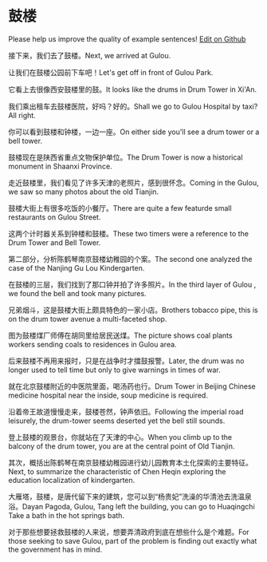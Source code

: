 # 鼓楼

Please help us improve the quality of example sentences! [Edit on Github](https://github.com/jiyushe/jiyu-example-sentence-source/blob/main/chinese/gulou.md)

<p><span class="chinese">接下来，我们去了鼓楼。</span><span class="english">Next, we arrived at Gulou.</span></p>

<p><span class="chinese">让我们在鼓楼公园前下车吧！</span><span class="english">Let's get off in front of Gulou Park.</span></p>

<p><span class="chinese">它看上去很像西安鼓楼里的鼓。</span><span class="english">It looks like the drums in Drum Tower in Xi'An.</span></p>

<p><span class="chinese">我们乘出租车去鼓楼医院，好吗？好的。</span><span class="english">Shall we go to Gulou Hospital by taxi? All right.</span></p>

<p><span class="chinese">你可以看到鼓楼和钟楼，一边一座。</span><span class="english">On either side you'll see a drum tower or a bell tower.</span></p>

<p><span class="chinese">鼓楼现在是陕西省重点文物保护单位。</span><span class="english">The Drum Tower is now a historical monument in Shaanxi Province.</span></p>

<p><span class="chinese">走近鼓楼里，我们看见了许多天津的老照片，感到很怀念。</span><span class="english">Coming in the Gulou, we saw so many photos about the old Tianjin.</span></p>

<p><span class="chinese">鼓楼大街上有很多吃饭的小餐厅。</span><span class="english">There are quite a few featurde small restaurants on Gulou Street.</span></p>

<p><span class="chinese">这两个计时器关系到钟楼和鼓楼。</span><span class="english">These two timers were a reference to the Drum Tower and Bell Tower.</span></p>

<p><span class="chinese">第二部分，分析陈鹤琴南京鼓楼幼稚园的个案。</span><span class="english">The second one analyzed the case of the Nanjing Gu Lou Kindergarten.</span></p>

<p><span class="chinese">在鼓楼的三层，我们找到了那口钟并拍了许多照片。</span><span class="english">In the third layer of Gulou , we found the bell and took many pictures.</span></p>

<p><span class="chinese">兄弟烟斗，这是鼓楼大街上颇具特色的一家小店。</span><span class="english">Brothers tobacco pipe, this is on the drum tower avenue a multi-faceted shop.</span></p>

<p><span class="chinese">图为鼓楼煤厂师傅在胡同里给居民送煤。</span><span class="english">The picture shows coal plants workers sending coals to residences in Gulou area.</span></p>

<p><span class="chinese">后来鼓楼不再用来报时，只是在战争时才擂鼓报警。</span><span class="english">Later, the drum was no longer used to tell time but only to give warnings in times of war.</span></p>

<p><span class="chinese">就在北京鼓楼附近的中医院里面，喝汤药也行。</span><span class="english">Drum Tower in Beijing Chinese medicine hospital near the inside, soup medicine is required.</span></p>

<p><span class="chinese">沿着帝王故道慢慢走来，鼓楼苍然，钟声依旧。</span><span class="english">Following the imperial road leisurely, the drum-tower seems deserted yet the bell still sounds.</span></p>

<p><span class="chinese">登上鼓楼的观景台，你就站在了天津的中心。</span><span class="english">When you climb up to the balcony of the drum tower, you are at the central point of Old Tianjin.</span></p>

<p><span class="chinese">其次，概括出陈鹤琴在南京鼓楼幼稚园进行幼儿园教育本土化探索的主要特征。</span><span class="english">Next, to summarize the characteristic of Chen Heqin exploring the education localization of kindergarten.</span></p>

<p><span class="chinese">大雁塔，鼓楼，是唐代留下来的建筑，您可以到“杨贵妃”洗澡的华清池去洗温泉浴。</span><span class="english">Dayan Pagoda, Gulou, Tang left the building, you can go to Huaqingchi Take a bath in the hot springs bath.</span></p>

<p><span class="chinese">对于那些想要拯救鼓楼的人来说，想要弄清政府到底在想些什么是个难题。</span><span class="english">For those seeking to save Gulou, part of the problem is finding out exactly what the government has in mind.</span></p>


